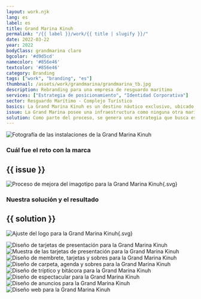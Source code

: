 ```yaml
---
layout: work.njk 
lang: es
label: es
title: Grand Marina Kinuh
permalink: "/{{ label }}/work/{{ title | slugify }}/"
date: 2022-03-22
year: 2022
bodyClass: grandmarina claro
bgcolor: '#d9d5cd'
namecolor: '#856e46'
textcolor: '#856e46'
category: Branding
tags: ["work", "branding", "es"]
thumbnail: /assets/work/grandmarina/grandmarina_tb.jpg
description: Rebranding para una empresa de resguardo marítimo
services: ["Estrategia de posicionamiento", "Identidad Corporativa"]
sector: Resguardo Marítimo - Complejo Turístico
basics: La Grand Marina Kinuh es un destino náutico exclusivo, ubicado en Telchac Puerto en Yucatán y está conformada por una marina con muelles flotantes, villas para hospedarse, un restaurante gourmet, un snack bar y una infraestructura importante para llevar a cabo eventos deportivos y sociales de gran tamaño.
issue: La Grand Marina posee una infraestructura como ninguna otra marina de la costa yucateca, sin embargo su enfoque carecía de fuerza y no lograba transmitir de forma clara sus valores como marca. El personal no tenía del todo claro la razón de ser de la marina, así como qué debían cuidar mas allá del servicio puntual que les toca cubrir en su día a día. Se necesitaba una estrategia que pudiera brindar ideas claras sobre el camino a recorrer. Por otro lado, esta serie de faltantes daban como resultado una estructura poco eficiente en sus canales de comunicación. El mensaje no era claro, porque no se tenía certeza sobre cómo abordar a su audiencia. No se contaba con una personalidad bien definida para la marca, lo cual complicaba una conexión con su público.
solution: Como parte del proceso, se genera una estrategia que busca establecer un sentido y una razón de ser a la marina. Se define su esencia, los motivos para ser y existir como negocio. Se analizan las tendencias del mercado sobre las cuales la Grand Marina puede actuar y comunicar. Se analiza su arquitectura de marca, el cómo debe proyectarse de adentro hacia afuera. Se construyen los buyer persona, a fin de conocer y empatizar con nuestra audiencia, saber dónde se encuentra y cómo podemos llamar su atención. En el aspecto gráfico, se hacen mejoras sutiles en el logo, pues este funciona pero mantenía algunos trazos erráticos o poco pulidos en su imagotipo.
---
```


![Fotografía de las instalaciones de la Grand Marina Kinuh](/assets/work/grandmarina/grandmarina_portada.jpg)

<div class="column__2">
    <div class="col__left">
        <h3>Cuál fue el reto con la marca</h3>
    </div>
    <div class="col__right">
        <h2>{{ issue }}</h2>
    </div>
</div>

![Proceso de mejora del imagotipo para la Grand Marina Kinuh](/assets/work/grandmarina/grandmarina_logo_proceso.svg){.svg}

<div class="column__2 work__column__2">
    <div class="col__left">
        <h3>Nuestra solución y el resultado</h3>
    </div>
    <div class="col__right">
        <h2>{{ solution }}</h2>
    </div>
</div>

![Ajuste del logo para la Grand Marina Kinuh](/assets/work/grandmarina/grandmarina_logo.svg){.svg}

![Diseño de tarjetas de presentación para la Grand Marina Kinuh](/assets/work/grandmarina/grandmarina_tarjetas_solas.jpg)
![Muestra de las tarjetas de presentación para la Grand Marina Kinuh](/assets/work/grandmarina/grandmarina_tarjetas_patron.jpg)
![Diseño de membrete, tarjetas y sobres para la Grand Marina Kinuh](/assets/work/grandmarina/grandmarina_membrete_tarjetas_sobre.jpg)
![Diseño de carpeta, agenda y sobres para la Grand Marina Kinuh](/assets/work/grandmarina/grandmarina_carpeta_agenda_sobre.jpg)
![Diseño de tríptico y bitácora para la Grand Marina Kinuh](/assets/work/grandmarina/grandmarina_bitacora_triptico.jpg)
![Diseño de espectacular para la Grand Marina Kinuh](/assets/work/grandmarina/grandmarina_espectacular.jpg)
![Diseño de anuncios para la Grand Marina Kinuh](/assets/work/grandmarina/grandmarina_poster.jpg)
![Diseño web para la Grand Marina Kinuh](/assets/work/grandmarina/grandmarina_web.jpg)